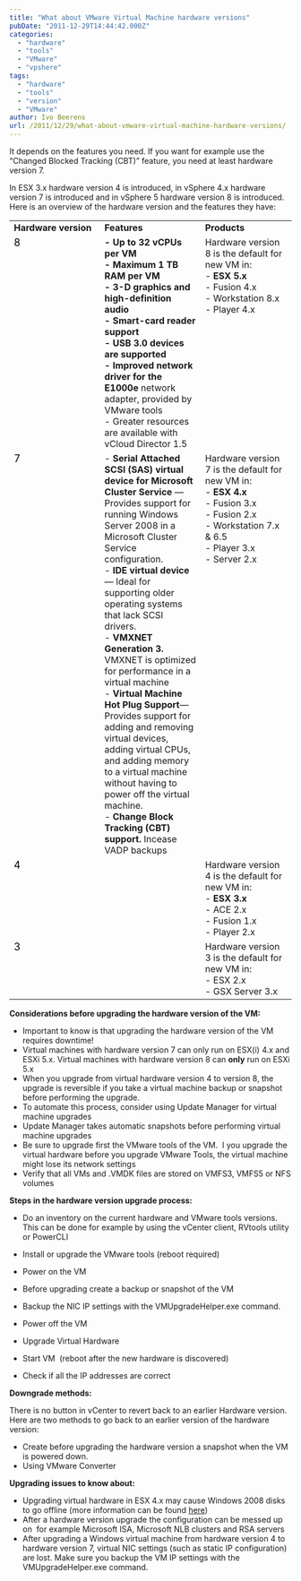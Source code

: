 ```yaml
---
title: "What about VMware Virtual Machine hardware versions"
pubDate: "2011-12-29T14:44:42.000Z"
categories: 
  - "hardware"
  - "tools"
  - "VMware"
  - "vpshere"
tags: 
  - "hardware"
  - "tools"
  - "version"
  - "VMware"
author: Ivo Beerens
url: /2011/12/29/what-about-vmware-virtual-machine-hardware-versions/
---
```


It depends on the features you need. If you want for example use the “Changed Blocked Tracking (CBT)” feature, you need at least hardware version 7.

In ESX 3.x hardware version 4 is introduced, in vSphere 4.x hardware version 7 is introduced and in vSphere 5 hardware version 8 is introduced. Here is an overview of the hardware version and the features they have:

<table border="0" cellspacing="0" cellpadding="2" width="641"><tbody><tr><td valign="top" width="220"><strong>Hardware version</font></strong></td><td valign="top" width="222"><strong>Features</font></strong></td><td valign="top" width="197"><strong>Products</font></strong></td></tr><tr><td valign="top" width="220"><font color="#000000" size="4">8</font></td><td valign="top" width="222"><strong>- Up to 32 vCPUs per VM<br>- Maximum 1 TB RAM per VM<br>- 3-D graphics and high-definition audio<br>- Smart-card reader support<br>- USB 3.0 devices are supported<br>- Improved network driver for the E1000e</strong> network adapter, provided by VMware tools<br>- Greater resources are available with vCloud Director 1.5</font></td><td valign="top" width="197">Hardware version 8 is the default for new VM in:<br>- <strong>ESX 5.x</strong><br>- Fusion 4.x<br>- Workstation 8.x<br>- Player 4.x</font></td></tr><tr><td valign="top" width="220"><font color="#000000" size="4">7</font></td><td valign="top" width="222">- <strong>Serial Attached SCSI (SAS) virtual device for Microsoft Cluster Service</strong> — Provides support for running Windows Server 2008 in a Microsoft Cluster Service configuration.<br>- <strong>IDE virtual device</strong> — Ideal for supporting older operating systems that lack SCSI drivers.<br>- <strong>VMXNET Generation 3. </strong>VMXNET is optimized for performance in a virtual machine&nbsp;<br>- <strong>Virtual Machine Hot Plug Support</strong>— Provides support for adding and removing virtual devices, adding virtual CPUs, and adding memory to a virtual machine without having to power off the virtual machine.<br>- <strong>Change Block Tracking (CBT) support. </strong>Incease VADP backups</font></td><td valign="top" width="197">Hardware version 7 is the default for new VM in:<br>- <strong>ESX 4.x</strong><br>- Fusion 3.x<br>- Fusion 2.x<br>- Workstation 7.x & 6.5<br>- Player 3.x<br>- Server 2.x</font></td></tr><tr><td valign="top" width="220"><font color="#000000" size="4">4</font></td><td valign="top" width="226"></font></td><td valign="top" width="206">Hardware version 4 is the default for new VM in:<br>- <strong>ESX 3.x</strong><br>- ACE 2.x<br>- Fusion 1.x<br>- Player 2.x</font></td></tr><tr><td valign="top" width="220"><font color="#000000" size="4">3</font></td><td valign="top" width="226">&nbsp;</td><td valign="top" width="206">Hardware version 3 is the default for new VM in:<br>- ESX 2.x<br>- GSX Server 3.x</font></td></tr></tbody></table>

**Considerations before upgrading the hardware version of the VM:**

- Important to know is that upgrading the hardware version of the VM requires downtime!
- Virtual machines with hardware version 7 can only run on ESX(i) 4.x and ESXi 5.x. Virtual machines with hardware version 8 can **only** run on ESXi 5.x
- When you upgrade from virtual hardware version 4 to version 8, the upgrade is reversible if you take a virtual machine backup or snapshot before performing the upgrade.
- To automate this process, consider using Update Manager for virtual machine upgrades
- Update Manager takes automatic snapshots before performing virtual machine upgrades
- Be sure to upgrade first the VMware tools of the VM.  I you upgrade the virtual hardware before you upgrade VMware Tools, the virtual machine might lose its network settings
- Verify that all VMs and .VMDK files are stored on VMFS3, VMFS5 or NFS volumes

**Steps in the hardware version upgrade process:**

- Do an inventory on the current hardware and VMware tools versions. This can be done for example by using the vCenter client, RVtools utility or PowerCLI

- Install or upgrade the VMware tools (reboot required)
- Power on the VM
- Before upgrading create a backup or snapshot of the VM
- Backup the NIC IP settings with the VMUpgradeHelper.exe command.
- Power off the VM
- Upgrade Virtual Hardware
- Start VM  (reboot after the new hardware is discovered)
- Check if all the IP addresses are correct

**Downgrade methods:**

There is no button in vCenter to revert back to an earlier Hardware version. Here are two methods to go back to an earlier version of the hardware version:
- Create before upgrading the hardware version a snapshot when the VM is powered down.
- Using VMware Converter

**Upgrading issues to know about:**

- Upgrading virtual hardware in ESX 4.x may cause Windows 2008 disks to go offline (more information can be found [here](https://kb.vmware.com/s/article/1013109))
- After a hardware version upgrade the configuration can be messed up on  for example Microsoft ISA, Microsoft NLB clusters and RSA servers
- After upgrading a Windows virtual machine from hardware version 4 to hardware version 7, virtual NIC settings (such as static IP configuration) are lost. Make sure you backup the VM IP settings with the VMUpgradeHelper.exe command. 
